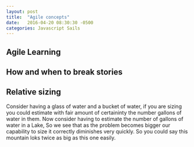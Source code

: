 ```yaml
---
layout: post
title:  "Agile concepts"
date:   2016-04-20 08:30:30 -0500
categories: Javascript Sails
---
```


## Agile Learning

## How and when to break stories

## Relative sizing
Consider having a glass of water and a bucket of water, if you are sizing you could estimate with fair amount of certaininty the number gallons of water in them.
Now consider having to estimate the number of gallons of water in a Lake, So we see that as the problem becomes bigger our capability to size it correctly diminishes very quickly.
So you could say this mountain loks twice as big as this one easily.
